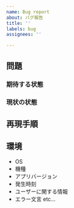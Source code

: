 ```yaml
---
name: Bug report
about: バグ報告
title: ''
labels: bug
assignees: ''

---
```


<!--
バグ報告用のテンプレートです。 --> 
## 問題
<!-- このIssueで解決すべき問題を簡潔に記載してください。 -->

### 期待する状態
<!--
本来あるべき状態を簡潔に記載してください。
期待する状態が不明な場合は記載無しで大丈夫です。
-->

### 現状の状態
<!--
現状起きている状態を簡潔に記載してください。
操作手順に関してはここではなく再現手順に記載してください。
スクリーンショットなどがあると、さらによいです。
-->

## 再現手順
<!--
この問題を再現するための手順を詳しく記載してください。
環境ごとに違う場合はその旨も記載してください。
-->

## 環境
<!-- この問題が起こった環境を可能な範囲で記載してください -->
- OS
- 機種
- アプリバージョン
- 発生時刻
- ユーザーに関する情報
- エラー文言
etc...